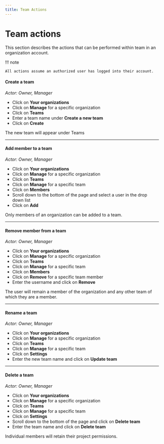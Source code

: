 ```yaml
---
title: Team Actions
---
```


<!--[[ preview('org-accounts') ]]-->

# Team actions
This section describes the actions that can be performed within
team in an organization account.

!!! note

    All actions assume an authorized user has logged into their account.

#### Create a team

*Actor: Owner, Manager*

* Click on **Your organizations**
* Click on **Manage** for a specific organization
* Click on **Teams**
* Enter a team name under **Create a new team**
* Click on **Create**

The new team will appear under Teams

---

#### Add member to a team

*Actor: Owner, Manager*

* Click on **Your organizations**
* Click on **Manage** for a specific organization
* Click on **Teams**
* Click on **Manage** for a specific team
* Click on **Members**
* Scroll down to the bottom of the page and select a user
in the drop down list
* Click on **Add**

Only members of an organization can be added to a team.

---

#### Remove member from a team

*Actor: Owner, Manager*

* Click on **Your organizations**
* Click on **Manage** for a specific organization
* Click on **Teams**
* Click on **Manage** for a specific team
* Click on **Members**
* Click on **Remove** for a specific team member
* Enter the username and click on **Remove**

The user will remain a member of the organization and any
other team of which they are a member.

---

#### Rename a team

*Actor: Owner, Manager*

* Click on **Your organizations**
* Click on **Manage** for a specific organization
* Click on **Teams**
* Click on **Manage** for a specific team
* Click on **Settings**
* Enter the new team name and click on **Update team**

---

#### Delete a team

*Actor: Owner, Manager*

* Click on **Your organizations**
* Click on **Manage** for a specific organization
* Click on **Teams**
* Click on **Manage** for a specific team
* Click on **Settings**
* Scroll down to the bottom of the page and click on **Delete team**
* Enter the team name and click on **Delete team**

Individual members will retain their project permissions.
